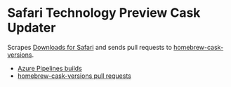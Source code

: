# Safari Technology Preview Cask Updater

Scrapes [Downloads for Safari](https://developer.apple.com/safari/download/) and sends pull requests to [homebrew-cask-versions](https://github.com/Homebrew/homebrew-cask-versions).

* [Azure Pipelines builds](https://dev.azure.com/foolip/safari-technology-preview-updater/_build?definitionId=6)
* [homebrew-cask-versions pull requests](https://github.com/Homebrew/homebrew-cask-versions/pulls?utf8=%E2%9C%93&q=is%3Apr+author%3Aautofoolip)

